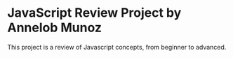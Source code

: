 # JavaScript Review Project by Annelob Munoz
This project is a review of Javascript concepts, from beginner to advanced. 
